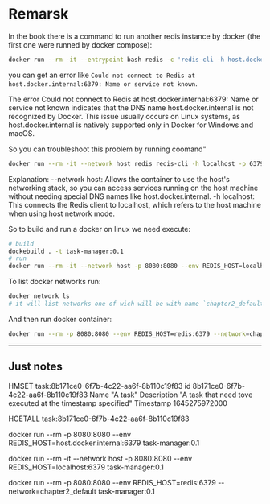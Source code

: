 # Remarsk

In the book there is a command to run another redis instance by docker (the first one were runned by docker compose):

```sh
docker run --rm -it --entrypoint bash redis -c 'redis-cli -h host.docker.internal -p 6379'
```

you can get an error like `Could not connect to Redis at host.docker.internal:6379: Name or service not known`.

The error Could not connect to Redis at host.docker.internal:6379: Name or service not known indicates that the DNS name host.docker.internal is not recognized by Docker. This issue usually occurs on Linux systems, as host.docker.internal is natively supported only in Docker for Windows and macOS.

So you can troubleshoot this problem by running coomand"

```sh
docker run --rm -it --network host redis redis-cli -h localhost -p 6379
```

Explanation:
--network host: Allows the container to use the host's networking stack, so you can access services running on the host machine without needing special DNS names like host.docker.internal.
-h localhost: This connects the Redis client to localhost, which refers to the host machine when using host network mode.

So to build and run a docker on linux we need execute:

```sh
# build
dockebuild . -t task-manager:0.1
# run
docker run --rm -it --network host -p 8080:8080 --env REDIS_HOST=localhost:6379 task-manager:0.1
```

To list docker networks run:

```sh
docker network ls
# it will list networks one of wich will be with name `chapter2_default` - it the network of redis container
```

And then run docker container:

```sh
docker run --rm -p 8080:8080 --env REDIS_HOST=redis:6379 --network=chapter2_default task-manager:0.1
```

---

## Just notes

HMSET task:8b171ce0-6f7b-4c22-aa6f-8b110c19f83 id 8b171ce0-6f7b-4c22-aa6f-8b110c19f83 Name "A task" Description "A task that need tove executed at the timestamp specified" Timestamp 1645275972000

HGETALL task:8b171ce0-6f7b-4c22-aa6f-8b110c19f83

docker run --rm -p 8080:8080 --env REDIS_HOST=host.docker.internal:6379 task-manager:0.1

docker run --rm -it --network host -p 8080:8080 --env REDIS_HOST=localhost:6379 task-manager:0.1

docker run --rm -p 8080:8080 --env REDIS_HOST=redis:6379 --network=chapter2_default task-manager:0.1